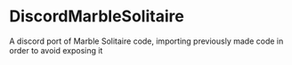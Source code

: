 # DiscordMarbleSolitaire
A discord port of Marble Solitaire code, importing previously made code in order to avoid exposing it

